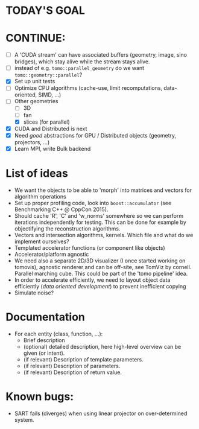 # TODAY'S GOAL

# CONTINUE:
* [ ] A 'CUDA stream' can have associated buffers (geometry, image, sino bridges), which stay alive while the stream stays alive.
* [ ] instead of e.g. `tomo::parallel_geometry` do we want `tomo::geometry::parallel`?
* [x] Set up unit tests
* [ ] Optimize CPU algorithms (cache-use, limit recomputations, data-oriented, SIMD, ...)
* [ ] Other geometries
    - [ ] 3D
    - [ ] fan
    - [x] slices (for parallel)
* [x] CUDA and Distributed is next
* [x] Need *good* abstractions for GPU / Distributed objects (geometry, projectors, ...)
* [x] Learn MPI, write Bulk backend

# List of ideas
* We want the objects to be able to 'morph' into matrices and vectors for algorithm operations
* Set up proper profiling code, look into `boost::accumulator` (see Benchmarking C++ @ CppCon 2015).
* Should cache 'R', 'C' and 'w_norms' somewhere so we can perform iterations independently for testing. This can be done for example by objectifying the reconstruction algorithms.
* Vectors and intersection algorithms, kernels. Which file and what do we implement ourselves?
* Templated accelerator functions (or component like objects)
* Accelerator/platform agnostic
* We need also a separate 2D/3D visualizer (I once started working on tomovis), agnostic renderer and can be off-site, see TomViz by cornell. Parallel marching cube. This could be part of the 'tomo pipeline' idea.
* In order to accelerate efficiently, we need to layout object data efficiently (*data oriented development*) to prevent inefficient copying
* Simulate noise?

# Documentation
* For each entity (class, function, ...):
  - Brief description
  - (optional) detailed description, here high-level overview can be given (or intent).
  - (if relevant) Description of template parameters.
  - (if relevant) Description of parameters.
  - (if relevant) Description of return value.

# Known bugs:
- SART fails (diverges) when using linear projector on over-determined system.
